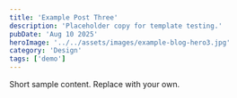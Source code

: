 ```yaml
---
title: 'Example Post Three'
description: 'Placeholder copy for template testing.'
pubDate: 'Aug 10 2025'
heroImage: '../../assets/images/example-blog-hero3.jpg'
category: 'Design'
tags: ['demo']
---
```


Short sample content. Replace with your own.


